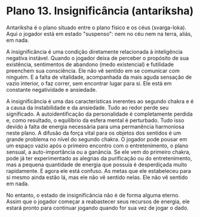 # Plano 13. Insignificância (antariksha)

Antariksha é o plano situado entre o plano físico e os céus (svarga-loka). Aqui o jogador está em estado "suspenso": nem no céu nem na terra, aliás, em nada.

A insignificância é uma condição diretamente relacionada à inteligência negativa instável. Quando o jogador deixa de perceber o propósito de sua existência, sentimentos de abandono (medo existencial) e futilidade preenchem sua consciência. Ele não vê sentido em se comunicar com ninguém. E a falta de vitalidade, acompanhada da mais aguda sensação de vazio interior, o faz correr, sem encontrar lugar para si. Ele está em constante negatividade e ansiedade.

A insignificância é uma das características inerentes ao segundo chakra e é a causa da instabilidade e da ansiedade. Tudo ao redor perde seu significado. A autoidentificação da personalidade é completamente perdida e, como resultado, o equilíbrio da esfera mental é perturbado. Tudo isso devido à falta de energia necessária para uma permanência harmoniosa neste plano. A difusão da força vital para os objetos dos sentidos é um grande problema no nível do segundo chakra. O jogador pode pousar em um espaço vazio após o primeiro encontro com o entretenimento, o plano sensual, a auto-importância ou a ganância. Se ele vem do primeiro chakra, pode já ter experimentado as alegrias da purificação ou do entretenimento, mas a pequena quantidade de energia que possuía é desperdiçada muito rapidamente. E agora ele está confuso. As metas que ele estabeleceu para si mesmo ainda estão lá, mas ele não vê sentido nelas. Ele não vê sentido em nada.

No entanto, o estado de insignificância não é de forma alguma eterno. Assim que o jogador começar a reabastecer seus recursos de energia, ele estará pronto para continuar jogando quando for sua vez de jogar o dado.
